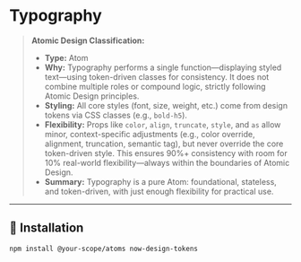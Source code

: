 # Typography

> **Atomic Design Classification:**
> - **Type:** Atom
> - **Why:** Typography performs a single function—displaying styled text—using token-driven classes for consistency. It does not combine multiple roles or compound logic, strictly following Atomic Design principles.
> - **Styling:** All core styles (font, size, weight, etc.) come from design tokens via CSS classes (e.g., `bold-h5`).
> - **Flexibility:** Props like `color`, `align`, `truncate`, `style`, and `as` allow minor, context-specific adjustments (e.g., color override, alignment, truncation, semantic tag), but never override the core token-driven style. This ensures 90%+ consistency with room for 10% real-world flexibility—always within the boundaries of Atomic Design.
> - **Summary:** Typography is a pure Atom: foundational, stateless, and token-driven, with just enough flexibility for practical use.

---

## 🚀 Installation

```bash
npm install @your-scope/atoms now-design-tokens
```